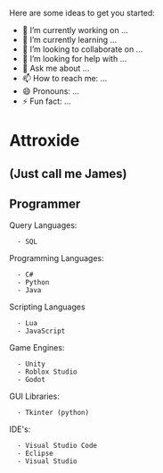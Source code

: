 

Here are some ideas to get you started:

- 🔭 I’m currently working on ...
- 🌱 I’m currently learning ...
- 👯 I’m looking to collaborate on ...
- 🤔 I’m looking for help with ...
- 💬 Ask me about ...
- 📫 How to reach me: ...
- 😄 Pronouns: ...
- ⚡ Fun fact: ...

# Attroxide
## (Just call me James)

## Programmer

Query Languages:
```
  - SQL
```

Programming Languages:
```
  - C#
  - Python
  - Java
```

Scripting Languages
```
  - Lua
  - JavaScript
```

Game Engines:
```
  - Unity
  - Roblox Studio
  - Godot
```

GUI Libraries:
```
  - Tkinter (python)
```

IDE's:
```
  - Visual Studio Code
  - Eclipse
  - Visual Studio
```

